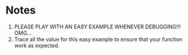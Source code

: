 # Notes
1. PLEASE PLAY WITH AN EASY EXAMPLE WHENEVER DEBUGGING!!! OMG...
2. Trace all the value for this easy example to ensure that your function work as expected.